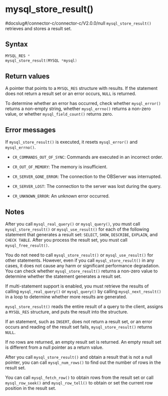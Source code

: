 mysql_store_result()
=========================================
#docslug#/connector-c/connector-c/V2.0.0/null
`mysql_store_result()` retrieves and stores a result set.

Syntax
---------------------------

```c
MYSQL_RES *
mysql_store_result(MYSQL *mysql)
```



Return values
----------------------------------

A pointer that points to a `MYSQL_RES` structure with results. If the statement does not return a result set or an error occurs, `NULL` is returned.

To determine whether an error has occurred, check whether `mysql_error()` returns a non-empty string, whether `mysql_errno()` returns a non-zero value, or whether `mysql_field_count()` returns zero.

Error messages
-----------------------------------

If `mysql_store_result()` is executed, it resets `mysql_error()` and `mysql_errno()`.

* `CR_COMMANDS_OUT_OF_SYNC`: Commands are executed in an incorrect order.



* `CR_OUT_OF_MEMORY`: The memory is insufficient.



* `CR_SERVER_GONE_ERROR`: The connection to the OBServer was interrupted.



* `CR_SERVER_LOST`: The connection to the server was lost during the query.



* `CR_UNKNOWN_ERROR`: An unknown error occurred.






Notes
--------------------------

After you call `mysql_real_query()` or `mysql_query()`, you must call `mysql_store_result()` or `mysql_use_result()` for each of the following statement that generates a result set: `SELECT`, `SHOW`, `DESCRIBE`, `EXPLAIN`, and `CHECK TABLE`. After you process the result set, you must call `mysql_free_result()`.

You do not need to call `mysql_store_result()` or `mysql_use_result()` for other statements. However, even if you call `mysql_store_result()` in any cases, it does not cause any harm or significant performance degradation. You can check whether `mysql_store_result()` returns a non-zero value to determine whether the statement generates a result set.

If multi-statement support is enabled, you must retrieve the results of calling `mysql_real_query()` or `mysql_query()` by calling `mysql_next_result()` in a loop to determine whether more results are generated.

`mysql_store_result()` reads the entire result of a query to the client, assigns a `MYSQL_RES` structure, and puts the result into the structure.

If an statement, such as `INSERT`, does not return a result set, or an error occurs and reading of the result set fails, `mysql_store_result()` returns `NULL`.

If no rows are returned, an empty result set is returned. An empty result set is different from a null pointer as a return value.

After you call `mysql_store_result()` and obtain a result that is not a null pointer, you can call `mysql_num_rows()` to find out the number of rows in the result set.

You can call `mysql_fetch_row()` to obtain rows from the result set or call `mysql_row_seek()` and `mysql_row_tell()` to obtain or set the current row position in the result set.
